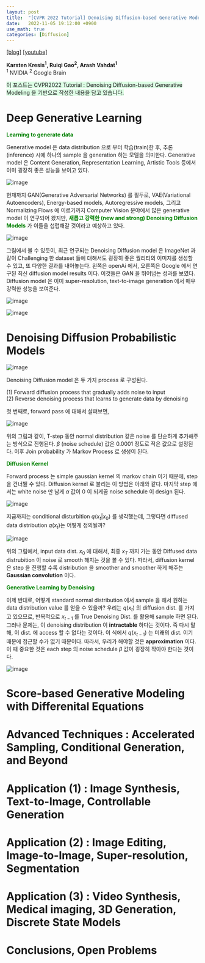 ```yaml
---
layout: post
title:  "[CVPR 2022 Tutorial] Denoising Diffusion-based Generative Modeling: Foundations and Applications(1)"
date:   2022-11-05 19:12:00 +0900
use_math: true
categories: [Diffusion]
---
```

[[blog]](https://cvpr2022-tutorial-diffusion-models.github.io/)
[[youtube]](https://www.youtube.com/watch?v=cS6JQpEY9cs)

**Karsten Kresis<sup>1</sup>, Ruiqi Gao<sup>2</sup>, Arash Vahdat<sup>1</sup>**
<br><sup>1</sup> NVIDIA <sup>2</sup> Google Brain &emsp; 

<span style='background-color: #dcffe4'> 이 포스트는 CVPR2022 Tutorial : Denoising Diffusion-based Generative Modeling 을 기반으로 작성한 내용을 담고 있습니다. </span>
  
# Deep Generative Learning

<span style='color:green;font-weight:bold'>  Learning to generate data  </span>

Generative model 은 data distribution 으로 부터 학습(train)한 후, 추론(inference) 시에 하나의 sample 을 generation 하는 모델을 의미한다.
Generative model 은 Content Generation, Representation Learning, Artistic Tools 등에서 이미 굉장히 좋은 성능을 보이고 있다. 

![image](https://user-images.githubusercontent.com/42200027/200235662-2ae7c31d-5928-491d-a34f-3ad2343b8492.png)

현재까지 GAN(Generative Adversarial Networks) 를 필두로, VAE(Variational Autoencoders), Energy-based models, Autoregressive models, 그리고 Normalizing Flows 에 이르기까지 Computer Vision 분야에서 많은 generative model 이 연구되어 왔지만, <span style='color:green;font-weight:bold'> 새롭고 강력한 (new and strong) Denoising Diffusion Models</span> 가 이들을 섭렵해갈 것이라고 예상하고 있다.

![image](https://user-images.githubusercontent.com/42200027/200235994-df851d3d-02e4-4f89-8055-d4ea4602d739.png)

그림에서 볼 수 있듯이, 최근 연구되는 Denoising Diffusion model 은 ImageNet 과 같이 Challenging 한 dataset 들에 대해서도 굉장히 좋은 퀄리티의 이미지를 생성할 수 있고, 또 다양한 결과를 내어놓는다. 왼쪽은 openAi 에서, 오른쪽은 Google 에서 연구된 최신 diffusion model results 이다. 이것들은 GAN 을 뛰어넘는 성과를 보였다.
Diffusion model 은 이미 super-resolution, text-to-image generation 에서 매우 강력한 성능을 보여준다.

![image](https://user-images.githubusercontent.com/42200027/200236326-f229a992-035e-45bd-97c6-68c9e0321c26.png)

![image](https://user-images.githubusercontent.com/42200027/200236370-06c622a6-2546-49a9-aa56-a042e5b0942f.png)

# Denoising Diffusion Probabilistic Models

![image](https://user-images.githubusercontent.com/42200027/200237051-48c210cf-4d0a-4cee-861d-5dc653324766.png)

Denoising Diffusion model 은 두 가지 process 로 구성된다.

(1) Forward diffusion process that gradually adds noise to input <br>
(2) Reverse denoising process that learns to generate data by denoising <br>

첫 번째로, forward pass 에 대해서 살펴보면,

![image](https://user-images.githubusercontent.com/42200027/200237508-88d40f19-9dad-4b59-adf6-d08eb441c2b3.png)

위의 그림과 같이, T-step 동안 normal distribution 같은 noise 를 단순하게 추가해주는 방식으로 진행된다.
$\beta$ (noise schedule) 값은 0.0001 정도로 작은 값으로 설정된다. 이후 Join probability 가 Markov Process 로 생성이 된다.

<span style='color:green;font-weight:bold'> Diffusion Kernel </span>

Forward process 는 simple gaussian kernel 의 markov chain 이기 때문에, step 을 건너뛸 수 있다. Diffusion kernel 로 불리는 이 방법은 아래와 같다.
마지막 step 에서는 white noise 만 남게 $\alpha$ 값이 0 이 되게끔 noise schedule 이 design 된다.

![image](https://user-images.githubusercontent.com/42200027/200237949-ddec1851-7081-48a5-ae7c-594b51f6f4a1.png)

지금까지는 conditional disturbition $q(x_t | x_0 )$ 를 생각했는데, 그렇다면 diffused data distribution $q(x_t)$는 어떻게 정의될까?

![image](https://user-images.githubusercontent.com/42200027/200238673-b178c986-3cd5-4b06-ab84-8126a2be8005.png)

위의 그림에서, input data dist. $x_0$ 에 대해서, 최종 $x_T$ 까지 가는 동안 Diffused data distrubition 이 noise 로 smooth 해지는 것을 볼 수 있다. 
따라서, diffusion kernel은 step 을 진행할 수록 distribution 을 smoother and smoother 하게 해주는 **Gaussian convolution** 이다.

<span style='color:green;font-weight:bold'> Generative Learning by Denoising </span>

이제 반대로, 어떻게 standard normal distribution 에서 sample 을 해서 원하는 data distribution value 를 얻을 수 있을까?
우리는 $q(x_t)$ 의 diffusion dist. 를 가지고 있으므로, 반복적으로 $x_{t-1}$ 를 True Denoising Dist. 를 활용해 sample 하면 된다.
그러나 문제는, 이 denoising distribution 이  **intractable** 하다는 것이다. 즉 다시 말해, 이 dist. 에 access 할 수 없다는 것이다.
이 식에서 $q(x_{t-1})$ 는 미래의 dist. 이기 때문에 접근할 수가 없기 때문이다. 
따라서, 우리가 해야할 것은 **approximation** 이다. 이 때 중요한 것은 each step 의 noise schedule $\beta$ 값이 굉장히 작아야 한다는 것이다. 

![image](https://user-images.githubusercontent.com/42200027/200239381-e24be212-4ea1-4244-ac23-3b72b2b73d17.png)





# Score-based Generative Modeling with Differenital Equations

# Advanced Techniques : Accelerated Sampling, Conditional Generation, and Beyond

# Application (1) : Image Synthesis, Text-to-Image, Controllable Generation

# Application (2) : Image Editing, Image-to-Image, Super-resolution, Segmentation

# Application (3) : Video Synthesis, Medical imaging, 3D Generation, Discrete State Models

# Conclusions, Open Problems
